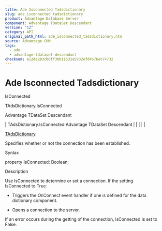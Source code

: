 ```yaml
---
title: Ade Isconnected Tadsdictionary
slug: ade_isconnected_tadsdictionary
product: Advantage Database Server
component: Advantage TDataSet Descendant
version: "12"
category: API
original_path_html: ade_isconnected_tadsdictionary.htm
source: Advantage CHM
tags:
  - ade
  - advantage-tdataset-descendant
checksum: e12de283cb6ff30b11531a5932efd4b76eb74732
---
```


# Ade Isconnected Tadsdictionary

IsConnected

TAdsDictionary.IsConnected

Advantage TDataSet Descendant

| TAdsDictionary.IsConnected  Advantage TDataSet Descendant |  |  |  |  |

[TAdsDictionary](ade_tadsdictionary.md)

Specifies whether or not the connection has been established.

Syntax

property IsConnected: Boolean;

Description

Use IsConnected to determine or set a connection. If the setting IsConnected to True:

- Triggers the OnConnect event handler if one is defined for the data dictionary component.

- Opens a connection to the server.

If an error occurs during the getting of the connection, IsConnected is set to False.
